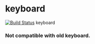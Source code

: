 # keyboard
[![Build Status](https://travis-ci.org/DoctorChenGuang/keyboard.svg?branch=master)](https://travis-ci.org/DoctorChenGuang/keyboard)
keyboard
### Not compatible with old keyboard.